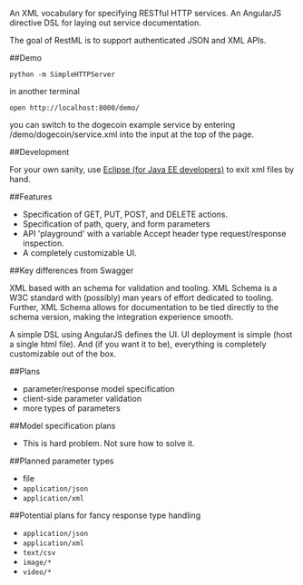 An XML vocabulary for specifying RESTful HTTP services.
An AngularJS directive DSL for laying out service documentation.

The goal of RestML is to support authenticated JSON and XML APIs.

##Demo

    python -m SimpleHTTPServer

in another terminal

    open http://localhost:8000/demo/

you can switch to the dogecoin example service by entering
/demo/dogecoin/service.xml into the input at the top of the
page.

##Development

For your own sanity, use
[Eclipse (for Java EE developers)](http://www.eclipse.org/downloads/)
to exit xml files by hand.

##Features

- Specification of GET, PUT, POST, and DELETE actions.
- Specification of path, query, and form parameters
- API 'playground' with a variable Accept header type
request/response inspection.
- A completely customizable UI.

##Key differences from Swagger

XML based with an schema for validation and tooling. XML Schema is a W3C
standard with (possibly) man years of effort dedicated to tooling. Further,
XML Schema allows for documentation to be tied directly to the schema
version, making the integration experience smooth.

A simple DSL using AngularJS defines the UI. UI deployment is simple
(host a single html file). And (if you want it to be), everything is
completely customizable out of the box.

##Plans

- parameter/response model specification
- client-side parameter validation
- more types of parameters

##Model specification plans

- This is hard problem. Not sure how to solve it.

##Planned parameter types

- file
- `application/json`
- `application/xml`

##Potential plans for fancy response type handling

- `application/json`
- `application/xml`
- `text/csv`
- `image/*`
- `video/*`
